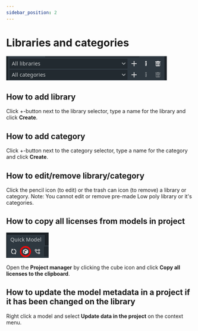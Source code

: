 ```yaml
---
sidebar_position: 2
---
```


# Libraries and categories

![Libraries and categories](./img/librariesAndCategories.png)

## How to add library
Click +-button next to the library selector, type a name for the library and click **Create**.

## How to add category
Click +-button next to the category selector, type a name for the category and click **Create**.

## How to edit/remove library/category
Click the pencil icon (to edit) or the trash can icon (to remove) a library or category.
Note: You cannot edit or remove pre-made Low poly library or it's categories.

## How to copy all licenses from models in project
![Project manager](./img/projectManager.png)

Open the **Project manager** by clicking the cube icon and click **Copy all licenses to the clipboard**.

## How to update the model metadata in a project if it has been changed on the library
Right click a model and select **Update data in the project** on the context menu.
